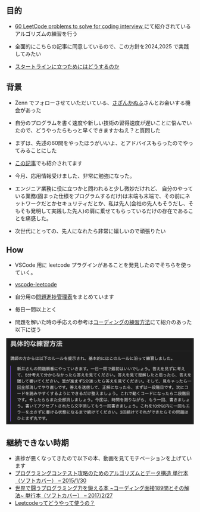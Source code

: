 ## 目的

- [60 LeetCode problems to solve for coding interview
](https://medium.com/@koheiarai94/60-leetcode-questions-to-prepare-for-coding-interview-8abbb6af589e) にて紹介されているアルゴリズムの練習を行う

- 全面的にこちらの記事に同意しているので、この方針を2024,2025 で実践してみたい
- [スタートラインに立つためにはどうするのか](https://docs.google.com/presentation/d/1Ny4kmHE2FZMI0AuPxImokweGoAE73RAGivjDJg0kG80/edit#slide=id.p)


## 背景

- Zenn でフォローさせていただいている、[さざんかぬふ](https://zenn.dev/339)さんとお会いする機会があった
- 自分のプログラムを書く速度や新しい技術の習得速度が遅いことに悩んでいたので、どうやったらもっと早くできますかねえ？と質問した
- まずは、先述の60問をやったほうがいいよ、とアドバイスもらったのでやってみることにした
- [この記事](https://zenn.dev/339/scraps/1ce339febdfb22)でも紹介されてます

- 今月、応用情報受けました、非常に勉強になった。
- エンジニア業務に役に立つかと問われると少し微妙だけれど、
自分のやっている業務(固まった仕様をプログラムするだけ)は末端も末端で、その前にネットワークだとかセキュリティだとか、私は先人(会社の先人もそうだし、そもそも発明して実践した先人)の肩に乗せてもらっているだけの存在であることを痛感した。
- 次世代にとっての、先人になれたら非常に嬉しいので頑張りたい

## How

- VSCode 用に leetcode プラグインがあることを発見したのでそちらを使っていく。
- [vscode-leetcode](https://github.com/LeetCode-OpenSource/vscode-leetcode)
- 自分用の[問題進捗管理表](https://docs.google.com/spreadsheets/d/1L5IpC1EY417nYDbwfgHs2CK1ftLPL2q2SIedWrNfA-c/edit?gid=0#gid=0)をまとめています

- 毎日一問以上とく
- 問題を解いた時の手応えの参考は[コーディングの練習方法](https://hayapenguin.com/notes/Posts/2024/04/24/how-to-practice-coding-effectively)にて紹介のあった以下に従う

 ![alt text](/images/image.png)

 ## 継続できない時期
 - 進捗が悪くなってきたので以下の本、動画を見てモチベーションを上げています
 - [プログラミングコンテスト攻略のためのアルゴリズムとデータ構造 単行本（ソフトカバー） – 2015/1/30](https://www.amazon.co.jp/dp/4839952957?ref=ppx_yo2ov_dt_b_fed_asin_title)
 - [世界で闘うプログラミング力を鍛える本 ~コーディング面接189問とその解法~ 単行本（ソフトカバー） – 2017/2/27](https://www.amazon.co.jp/gp/product/4839960100/ref=ppx_yo_dt_b_asin_title_o00_s00?ie=UTF8&psc=1)
 - [Leetcodeってどうやって使うの？](https://www.youtube.com/watch?v=I5200JMYLNE)
